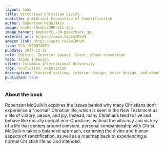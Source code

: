 ```yaml
---
layout: book
title: Victorious Christian Living
subtitle: A Biblical Exposition of Sanctification
author: Robertson McQuilkin
image: books-thumbs/JRM-VCL.jpg
image_banner: books/VCL-3D-paperback.jpg
external_url: https://amzn.to/2wIRbUN
amazon_link: https://amzn.to/2wIRbUN
isbn: 978-1939074089
pubdate: 2017-12-12
role: Editing, Interior Layout, Cover, eBook conversion
tech: Adobe InDesign
client: Columbia International University
tags: nonfiction, exposition
description: Provided editing, interior design, cover design, and eBook conversion for this book project.
published: true
---
```


### About the book

Robertson McQuilkin explores the issues behind why many Christians don’t experience a "normal" Christian life, which is seen in the New Testament as a life of victory, peace, and joy. Instead, many Christians tend to live and behave like morally upright non-Christians, without the vibrancy and victory of a life that centers around constant, personal companionship with Christ. McQuilkin takes a balanced approach, examining the divine and human aspects of sanctification, as well as a roadmap back to experiencing a normal Christian life as God intended.